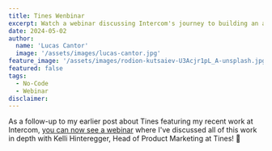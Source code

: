 ```yaml
---
title: Tines Wenbinar
excerpt: Watch a webinar discussing Intercom's journey to building an automation center of excellence using Tines.
date: 2024-05-02
author:
  name: 'Lucas Cantor'
  image: '/assets/images/lucas-cantor.jpg'
feature_image: '/assets/images/rodion-kutsaiev-U3Acjr1pL_A-unsplash.jpg'
featured: false
tags:
  - No-Code
  - Webinar
disclaimer:
---
```


As a follow-up to my earlier post about Tines featuring my recent work at Intercom, [you can now see a webinar](https://www.tines.com/webinars/intercom-s-journey-to-an-automation-center-of-excellence) where I've discussed all of this work in depth with Kelli Hinteregger, Head of Product Marketing at Tines! 🎉
